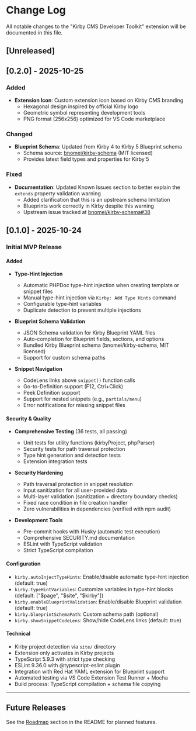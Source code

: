 # Change Log

All notable changes to the "Kirby CMS Developer Toolkit" extension will be documented in this file.

## [Unreleased]

## [0.2.0] - 2025-10-25

### Added
- **Extension Icon**: Custom extension icon based on Kirby CMS branding
  - Hexagonal design inspired by official Kirby logo
  - Geometric symbol representing development tools
  - PNG format (256x256) optimized for VS Code marketplace

### Changed
- **Blueprint Schema**: Updated from Kirby 4 to Kirby 5 Blueprint schema
  - Schema source: [bnomei/kirby-schema](https://github.com/bnomei/kirby-schema) (MIT licensed)
  - Provides latest field types and properties for Kirby 5

### Fixed
- **Documentation**: Updated Known Issues section to better explain the `extends` property validation warning
  - Added clarification that this is an upstream schema limitation
  - Blueprints work correctly in Kirby despite this warning
  - Upstream issue tracked at [bnomei/kirby-schema#38](https://github.com/bnomei/kirby-schema/issues/38)

## [0.1.0] - 2025-10-24

### Initial MVP Release

#### Added
- **Type-Hint Injection**
  - Automatic PHPDoc type-hint injection when creating template or snippet files
  - Manual type-hint injection via `Kirby: Add Type Hints` command
  - Configurable type-hint variables
  - Duplicate detection to prevent multiple injections

- **Blueprint Schema Validation**
  - JSON Schema validation for Kirby Blueprint YAML files
  - Auto-completion for Blueprint fields, sections, and options
  - Bundled Kirby Blueprint schema (bnomei/kirby-schema, MIT licensed)
  - Support for custom schema paths

- **Snippet Navigation**
  - CodeLens links above `snippet()` function calls
  - Go-to-Definition support (F12, Ctrl+Click)
  - Peek Definition support
  - Support for nested snippets (e.g., `partials/menu`)
  - Error notifications for missing snippet files

#### Security & Quality
- **Comprehensive Testing** (36 tests, all passing)
  - Unit tests for utility functions (kirbyProject, phpParser)
  - Security tests for path traversal protection
  - Type hint generation and detection tests
  - Extension integration tests

- **Security Hardening**
  - Path traversal protection in snippet resolution
  - Input sanitization for all user-provided data
  - Multi-layer validation (sanitization + directory boundary checks)
  - Fixed race condition in file creation handler
  - Zero vulnerabilities in dependencies (verified with npm audit)

- **Development Tools**
  - Pre-commit hooks with Husky (automatic test execution)
  - Comprehensive SECURITY.md documentation
  - ESLint with TypeScript validation
  - Strict TypeScript compilation

#### Configuration
- `kirby.autoInjectTypeHints`: Enable/disable automatic type-hint injection (default: true)
- `kirby.typeHintVariables`: Customize variables in type-hint blocks (default: ["$page", "$site", "$kirby"])
- `kirby.enableBlueprintValidation`: Enable/disable Blueprint validation (default: true)
- `kirby.blueprintSchemaPath`: Custom schema path (optional)
- `kirby.showSnippetCodeLens`: Show/hide CodeLens links (default: true)

#### Technical
- Kirby project detection via `site/` directory
- Extension only activates in Kirby projects
- TypeScript 5.9.3 with strict type checking
- ESLint 9.36.0 with @typescript-eslint plugin
- Integration with Red Hat YAML extension for Blueprint support
- Automated testing via VS Code Extension Test Runner + Mocha
- Build process: TypeScript compilation + schema file copying

---

## Future Releases

See the [Roadmap](README.md#roadmap) section in the README for planned features.
